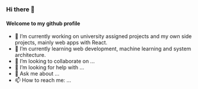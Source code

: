 ### Hi there 👋
#### Welcome to my github profile



- 🔭 I’m currently working on university assigned projects and my own side projects, mainly web apps with React.
- 🌱 I’m currently learning web development, machine learning and system architecture.
- 👯 I’m looking to collaborate on ...
- 🤔 I’m looking for help with ...
- 💬 Ask me about ...
- 📫 How to reach me: ...
